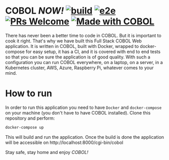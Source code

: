 # COBOL _NOW!_ [![build](https://github.com/Shpota/COBOL.now/workflows/build/badge.svg)](https://github.com/Shpota/COBOL.now/actions?query=workflow%3Abuild) [![e2e](https://github.com/Shpota/COBOL.now/workflows/e2e/badge.svg)](https://github.com/Shpota/COBOL.now/actions?query=workflow%3Ae2e) [![PRs Welcome](https://img.shields.io/badge/PRs-welcome-brightgreen.svg)](https://github.com/Shpota/COBOL.now/pulls) [![Made with COBOL](https://img.shields.io/badge/made%20with-COBOL-blue)](https://github.com/Shpota/COBOL.now)

There has never been a better time to code in COBOL.
But it is important to cook it right. That's why we
have built this Full Stack COBOL Web application. It
is written in COBOL, built with Docker, wrapped to
docker-compose for easy setup, it has a CI, and it is
covered with end to end tests so that you can be sure
the application is of good quality. With such a
configuration you can run COBOL everywhere, on a laptop,
on a server, in a Kubernetes cluster, AWS, Azure,
Raspberry Pi, whatever comes to your mind.

# How to run
In order to run this application you need to have
`Docker` and `docker-compose` on your machine (you
don't have to have COBOL installed). Clone this
repository and perform:

```sh
docker-compose up
```
This will build and run the application. Once the build
is done the application will be accessible on 
http://localhost:8000/cgi-bin/cobol

Stay safe, stay home and enjoy _COBOL!_

